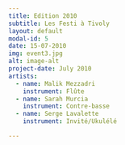 ```yaml
---
title: Edition 2010
subtitle: Les Festi à Tivoly
layout: default
modal-id: 5
date: 15-07-2010
img: event3.jpg
alt: image-alt
project-date: July 2010
artists:
  - name: Malik Mezzadri
    instrument: Flûte
  - name: Sarah Murcia
    instrument: Contre-basse
  - name: Serge Lavalette
    instrument: Invité/Ukulélé

---
```


